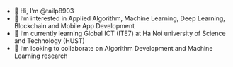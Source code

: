 - 👋 Hi, I’m @tailp8903
- 👀 I’m interested in Applied Algorithm, Machine Learning, Deep Learning, Blockchain and Mobile App Development
- 🏫 I’m currently learning Global ICT (ITE7) at Ha Noi university of Science and Technology (HUST)
- 💞️ I’m looking to collaborate on Algorithm Development and Machine Learning research


<!---
tailp8903/tailp8903 is a ✨ special ✨ repository because its `README.md` (this file) appears on your GitHub profile.
You can click the Preview link to take a look at your changes.
--->
